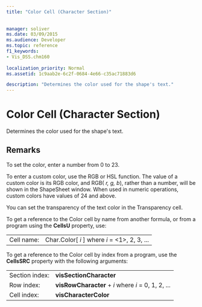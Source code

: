 ```yaml
---
title: "Color Cell (Character Section)"
 
 
manager: soliver
ms.date: 03/09/2015
ms.audience: Developer
ms.topic: reference
f1_keywords:
- Vis_DSS.chm160
 
localization_priority: Normal
ms.assetid: 1c9aab2e-6c2f-0684-4e66-c35ac71883d6

description: "Determines the color used for the shape's text."
---
```


# Color Cell (Character Section)

Determines the color used for the shape's text.
  
## Remarks

To set the color, enter a number from 0 to 23.
  
To enter a custom color, use the RGB or HSL function. The value of a custom color is its RGB color, and RGB( *r, g, b*), rather than a number, will be shown in the ShapeSheet window. When used in numeric operations, custom colors have values of 24 and above. 
  
You can set the transparency of the text color in the Transparency cell.
  
To get a reference to the Color cell by name from another formula, or from a program using the **CellsU** property, use: 
  
|||
|:-----|:-----|
|Cell name:  <br/> |Char.Color[ *i*  ]           where  *i*  = <1>, 2, 3, ...  <br/> |
   
To get a reference to the Color cell by index from a program, use the **CellsSRC** property with the following arguments: 
  
|||
|:-----|:-----|
|Section index:  <br/> |**visSectionCharacter** <br/> |
|Row index:  <br/> |**visRowCharacter** +  *i*           where  *i*  = 0, 1, 2, ...  <br/> |
|Cell index:  <br/> |**visCharacterColor** <br/> |
   

